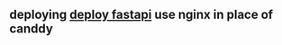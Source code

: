 ## deploying [deploy fastapi](https://www.youtube.com/watch?v=Dh5lzOwyVAY&t=472s) use nginx in place of canddy